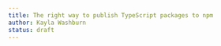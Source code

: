 ```yaml
---
title: The right way to publish TypeScript packages to npm
author: Kayla Washburn
status: draft
---
```

